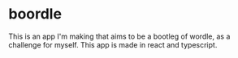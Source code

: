 # boordle

This is an app I'm making that aims to be a bootleg of wordle, as a challenge for myself. This app is made in react and typescript.
